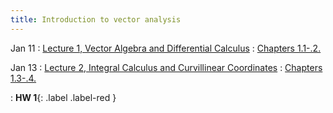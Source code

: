 ```yaml
---
title: Introduction to vector analysis
---
```

Jan 11
: [Lecture 1, Vector Algebra and Differential Calculus](#)
  : [Chapters 1.1-.2.](#)

Jan 13
: [Lecture 2, Integral Calculus and Curvillinear Coordinates](#)
  : [Chapters 1.3-.4.](#)

: **HW 1**{: .label .label-red }
